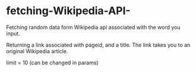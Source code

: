 # fetching-Wikipedia-API-

Fetching random data form Wikipedia api associated with the word you input.

Returning a link associated with pageid, and a title. 
The link takes you to an original Wikipedia article. 

limit = 10 (can be changed in params)
